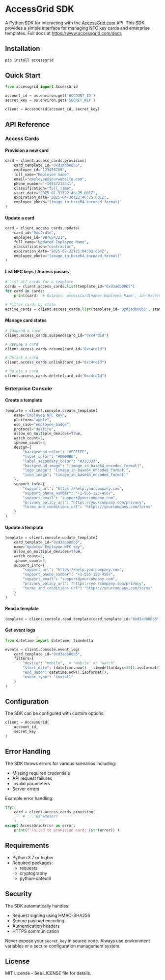 # AccessGrid SDK

A Python SDK for interacting with the [AccessGrid.com](https://www.accessgrid.com) API. This SDK provides a simple interface for managing NFC key cards and enterprise templates. Full docs at https://www.accessgrid.com/docs

## Installation

```bash
pip install accessgrid
```

## Quick Start

```python
from accessgrid import AccessGrid

account_id = os.environ.get('ACCOUNT_ID')
secret_key = os.environ.get('SECRET_KEY')

client = AccessGrid(account_id, secret_key)
```

## API Reference

### Access Cards

#### Provision a new card

```python
card = client.access_cards.provision(
    card_template_id="0xd3adb00b5",
    employee_id="123456789",
    full_name="Employee name",
    email="employee@yourwebsite.com",
    phone_number="+19547212241",
    classification="full_time",
    start_date="2025-01-31T22:46:25.601Z",
    expiration_date="2025-04-30T22:46:25.601Z",
    employee_photo="[image_in_base64_encoded_format]"
)
```

#### Update a card

```python
card = client.access_cards.update(
    card_id="0xc4rd1d",
    employee_id="987654321",
    full_name="Updated Employee Name",
    classification="contractor",
    expiration_date="2025-02-22T21:04:03.664Z",
    employee_photo="[image_in_base64_encoded_format]"
)
```

#### List NFC keys / Access passes

```python
# List all cards for a template
cards = client.access_cards.list(template_id="0xd3adb00b5")
for card in cards:
    print(card)  # Outputs: AccessCard(name='Employee Name', id='0xc4rd1d', state='active')

# Filter cards by state
active_cards = client.access_cards.list(template_id="0xd3adb00b5", state="active")
```

#### Manage card states

```python
# Suspend a card
client.access_cards.suspend(card_id="0xc4rd1d")

# Resume a card
client.access_cards.resume(card_id="0xc4rd1d")

# Unlink a card
client.access_cards.unlink(card_id="0xc4rd1d")

# Delete a card
client.access_cards.delete(card_id="0xc4rd1d")
```

### Enterprise Console

#### Create a template

```python
template = client.console.create_template(
    name="Employee NFC key",
    platform="apple",
    use_case="employee_badge",
    protocol="desfire",
    allow_on_multiple_devices=True,
    watch_count=2,
    iphone_count=3,
    design={
        "background_color": "#FFFFFF",
        "label_color": "#000000",
        "label_secondary_color": "#333333",
        "background_image": "[image_in_base64_encoded_format]",
        "logo_image": "[image_in_base64_encoded_format]",
        "icon_image": "[image_in_base64_encoded_format]"
    },
    support_info={
        "support_url": "https://help.yourcompany.com",
        "support_phone_number": "+1-555-123-4567",
        "support_email": "support@yourcompany.com",
        "privacy_policy_url": "https://yourcompany.com/privacy",
        "terms_and_conditions_url": "https://yourcompany.com/terms"
    }
)
```

#### Update a template

```python
template = client.console.update_template(
    card_template_id="0xd3adb00b5",
    name="Updated Employee NFC key",
    allow_on_multiple_devices=True,
    watch_count=2,
    iphone_count=3,
    support_info={
        "support_url": "https://help.yourcompany.com",
        "support_phone_number": "+1-555-123-4567",
        "support_email": "support@yourcompany.com",
        "privacy_policy_url": "https://yourcompany.com/privacy",
        "terms_and_conditions_url": "https://yourcompany.com/terms"
    }
)
```

#### Read a template

```python
template = client.console.read_template(card_template_id="0xd3adb00b5")
```

#### Get event logs

```python
from datetime import datetime, timedelta

events = client.console.event_log(
    card_template_id="0xd3adb00b5",
    filters={
        "device": "mobile",  # "mobile" or "watch"
        "start_date": (datetime.now() - timedelta(days=30)).isoformat(),
        "end_date": datetime.now().isoformat(),
        "event_type": "install"
    }
)
```

## Configuration

The SDK can be configured with custom options:

```python
client = AccessGrid(
    account_id,
    secret_key
)
```

## Error Handling

The SDK throws errors for various scenarios including:
- Missing required credentials
- API request failures
- Invalid parameters
- Server errors

Example error handling:

```python
try:
    card = client.access_cards.provision(
        # ... parameters
    )
except AccessGridError as error:
    print(f'Failed to provision card: {str(error)}')
```

## Requirements

- Python 3.7 or higher
- Required packages:
  - requests
  - cryptography
  - python-dateutil

## Security

The SDK automatically handles:
- Request signing using HMAC-SHA256
- Secure payload encoding
- Authentication headers
- HTTPS communication

Never expose your `secret_key` in source code. Always use environment variables or a secure configuration management system.

## License

MIT License - See LICENSE file for details.
